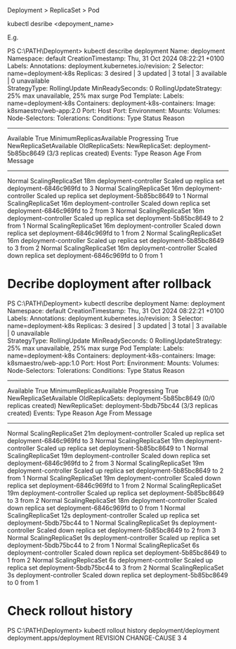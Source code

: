 Deployment > ReplicaSet > Pod

kubectl desribe <depoyment_name>

E.g.

PS C:\PATH\Deployment> kubectl describe deployment
Name:                   deployment
Namespace:              default
CreationTimestamp:      Thu, 31 Oct 2024 08:22:21 +0100
Labels:                 <none>
Annotations:            deployment.kubernetes.io/revision: 2
Selector:               name=deployment-k8s
Replicas:               3 desired | 3 updated | 3 total | 3 available | 0 unavailable    
StrategyType:           RollingUpdate
MinReadySeconds:        0
RollingUpdateStrategy:  25% max unavailable, 25% max surge
Pod Template:
  Labels:  name=deployment-k8s
  Containers:
   deployment-k8s-containers:
    Image:         k8smaestro/web-app:2.0
    Port:          <none>
    Host Port:     <none>
    Environment:   <none>
    Mounts:        <none>
  Volumes:         <none>
  Node-Selectors:  <none>
  Tolerations:     <none>
Conditions:
  Type           Status  Reason
  ----           ------  ------
  Available      True    MinimumReplicasAvailable
  Progressing    True    NewReplicaSetAvailable
OldReplicaSets:  <none>
NewReplicaSet:   deployment-5b85bc8649 (3/3 replicas created)
Events:
  Type    Reason             Age   From                   Message
  ----    ------             ----  ----                   -------
  Normal  ScalingReplicaSet  18m   deployment-controller  Scaled up replica set deployment-6846c969fd to 3
  Normal  ScalingReplicaSet  16m   deployment-controller  Scaled up replica set deployment-5b85bc8649 to 1
  Normal  ScalingReplicaSet  16m   deployment-controller  Scaled down replica set deployment-6846c969fd to 2 from 3
  Normal  ScalingReplicaSet  16m   deployment-controller  Scaled up replica set deployment-5b85bc8649 to 2 from 1
  Normal  ScalingReplicaSet  16m   deployment-controller  Scaled down replica set deployment-6846c969fd to 1 from 2
  Normal  ScalingReplicaSet  16m   deployment-controller  Scaled up replica set deployment-5b85bc8649 to 3 from 2
  Normal  ScalingReplicaSet  16m   deployment-controller  Scaled down replica set deployment-6846c969fd to 0 from 1


  # Decribe doployment after rollback

  PS C:\PATH\Deployment> kubectl describe deployment
Name:                   deployment
Namespace:              default
CreationTimestamp:      Thu, 31 Oct 2024 08:22:21 +0100
Labels:                 <none>
Annotations:            deployment.kubernetes.io/revision: 3
Selector:               name=deployment-k8s
Replicas:               3 desired | 3 updated | 3 total | 3 available | 0 unavailable    
StrategyType:           RollingUpdate
MinReadySeconds:        0
RollingUpdateStrategy:  25% max unavailable, 25% max surge
Pod Template:
  Labels:  name=deployment-k8s
  Containers:
   deployment-k8s-containers:
    Image:         k8smaestro/web-app:1.0
    Port:          <none>
    Host Port:     <none>
    Environment:   <none>
    Mounts:        <none>
  Volumes:         <none>
  Node-Selectors:  <none>
  Tolerations:     <none>
Conditions:
  Type           Status  Reason
  ----           ------  ------
  Available      True    MinimumReplicasAvailable
  Progressing    True    NewReplicaSetAvailable
OldReplicaSets:  deployment-5b85bc8649 (0/0 replicas created)
NewReplicaSet:   deployment-5bdb75bc44 (3/3 replicas created)
Events:
  Type    Reason             Age   From                   Message
  ----    ------             ----  ----                   -------
  Normal  ScalingReplicaSet  21m   deployment-controller  Scaled up replica set deployment-6846c969fd to 3
  Normal  ScalingReplicaSet  19m   deployment-controller  Scaled up replica set deployment-5b85bc8649 to 1
  Normal  ScalingReplicaSet  19m   deployment-controller  Scaled down replica set deployment-6846c969fd to 2 from 3
  Normal  ScalingReplicaSet  19m   deployment-controller  Scaled up replica set deployment-5b85bc8649 to 2 from 1
  Normal  ScalingReplicaSet  19m   deployment-controller  Scaled down replica set deployment-6846c969fd to 1 from 2
  Normal  ScalingReplicaSet  19m   deployment-controller  Scaled up replica set deployment-5b85bc8649 to 3 from 2
  Normal  ScalingReplicaSet  18m   deployment-controller  Scaled down replica set deployment-6846c969fd to 0 from 1
  Normal  ScalingReplicaSet  12s   deployment-controller  Scaled up replica set deployment-5bdb75bc44 to 1
  Normal  ScalingReplicaSet  9s    deployment-controller  Scaled down replica set deployment-5b85bc8649 to 2 from 3
  Normal  ScalingReplicaSet  9s    deployment-controller  Scaled up replica set deployment-5bdb75bc44 to 2 from 1
  Normal  ScalingReplicaSet  6s    deployment-controller  Scaled down replica set deployment-5b85bc8649 to 1 from 2
  Normal  ScalingReplicaSet  6s    deployment-controller  Scaled up replica set deployment-5bdb75bc44 to 3 from 2
  Normal  ScalingReplicaSet  3s    deployment-controller  Scaled down replica set deployment-5b85bc8649 to 0 from 1


# Check rollout history

PS C:\PATH\Deployment> kubectl rollout history deployment/deployment
deployment.apps/deployment 
REVISION  CHANGE-CAUSE
3         <none>
4         <none>